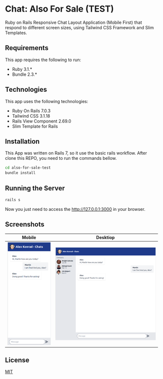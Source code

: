 # Chat: Also For Sale (TEST)

Ruby on Rails Responsive Chat Layout Application (Mobile First) that respond to different screen sizes, using Tailwind CSS Framework and Slim Templates.

Requirements
------------
This app requires the following to run:
  * Ruby 3.1.*
  * Bundle 2.3.*

Technologies
------------
This app uses the following technologies:
  * Ruby On Rails 7.0.3
  * Tailwind CSS 3.1.18
  * Rails View Component 2.69.0
  * Slim Template for Rails
   
## Installation
This App was written on Rails 7, so it use the basic rails workflow. After clone this REPO, you need to run the commands bellow.

```bash
cd also-for-sale-test
bundle install
```

## Running the Server
```bash
rails s
```
Now you just need to access the http://127.0.0.1:3000 in your browser.

## Screenshots

| Mobile   | Desktiop |
|----------|:-------------:|
| ![Mobile](screens/chat-app-mobile.png "Mobile Screen") |  ![Desktop](screens/chat-app-desktop.png "Desktop Screen") |

## License
[MIT](https://choosealicense.com/licenses/mit/)